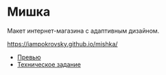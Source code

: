 # Мишка

Макет интернет-магазина с адаптивным дизайном.

https://iampokrovsky.github.io/mishka/

- [Превью](https://github.com/iampokrovsky/mishka/tree/master/specifications/preview)
- [Техническое задание](https://github.com/iampokrovsky/mishka/blob/master/specifications/specification.md)

